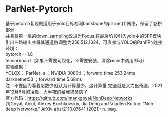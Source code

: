 # ParNet-Pytorch
基于pytorch复现的适用于yolo目标检测backbone的parnet[1]网络，保留了卷积部分\
并且将第一层的down_sampling改进为Focus,在最后阶段引入yolo中的SPP模块\
引出三路输出并将其通道数调整为256,512,1024，可直接与YOLO的PanFPN连接\
环境：\
pytorch==1.8\
tensorboard（如果不需要可视化，不需要安装，清除main中调用即可）\
实验结果：\
YOLOX； ParNet=s ；NVIDIA 3080ti ；forward time 253.24ms\
                    darknetnet53 ；forward time 5.68ms\
注：不要因为看着层数少就认为计算量少，这计算量 完全就是大力出奇迹，2021年12月6号的凌晨，大半夜的给我搞破防了\
官方代码：https://github.com/imankgoyal/NonDeepNetworks \
[1]Goyal, Ankit, Alexey Bochkovskiy, Jia Deng and Vladlen Koltun. “Non-deep Networks.” ArXiv abs/2110.07641 (2021): n. pag.

